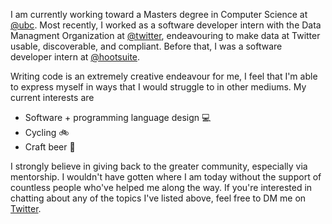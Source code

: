 I am currently working toward a Masters degree in Computer Science at [@ubc](https://www.ubc.ca).
Most recently, I worked as a software developer intern with the Data Managment Organization at 
[@twitter](https://github.com/twitter), endeavouring to make data at Twitter usable, discoverable, and compliant.
Before that, I was a software developer intern at [@hootsuite](https://www.hootsuite.com/).

Writing code is an extremely creative endeavour for me, I feel that I'm able to express myself in ways that I would struggle to in other mediums. My current interests are
* Software + programming language design 💻
* Cycling 🚲
* Craft beer 🍺

I strongly believe in giving back to the greater community, especially via mentorship. I wouldn't have gotten where I am today without the support of countless people who've helped me along the way. If you're interested in chatting about any of the topics I've listed above, feel free to DM me on [Twitter](https://twitter.com/yoo_hoo_yoo).

